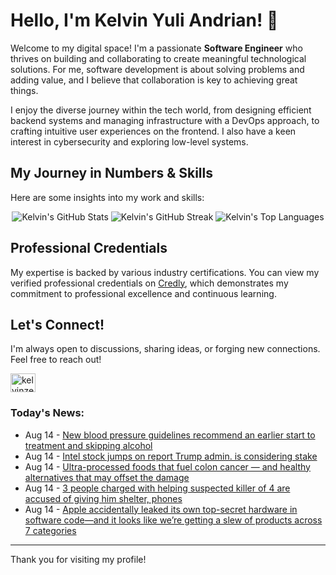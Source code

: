 # Hello, I'm Kelvin Yuli Andrian! 👋

Welcome to my digital space! I'm a passionate **Software Engineer** who thrives on building and collaborating to create meaningful technological solutions. For me, software development is about solving problems and adding value, and I believe that collaboration is key to achieving great things.

I enjoy the diverse journey within the tech world, from designing efficient backend systems and managing infrastructure with a DevOps approach, to crafting intuitive user experiences on the frontend. I also have a keen interest in cybersecurity and exploring low-level systems.

## My Journey in Numbers & Skills

Here are some insights into my work and skills:

<p align="center">
  <img src="https://github-readme-stats.vercel.app/api?username=kelvinzer0&show_icons=true&theme=radical" alt="Kelvin's GitHub Stats" />
  <img src="https://github-readme-streak-stats.herokuapp.com/?user=kelvinzer0&theme=radical" alt="Kelvin's GitHub Streak" />
  <img src="https://github-readme-stats.vercel.app/api/top-langs/?username=kelvinzer0&layout=compact&theme=radical" alt="Kelvin's Top Languages" />
</p>

## Professional Credentials

My expertise is backed by various industry certifications. You can view my verified professional credentials on [Credly](https://www.credly.com/users/kelvin-yuli-andrian/badges), which demonstrates my commitment to professional excellence and continuous learning.

## Let's Connect!

I'm always open to discussions, sharing ideas, or forging new connections. Feel free to reach out!

<p align="left">
    <a href="https://linkedin.com/in/kelvinzero" target="blank"><img align="center" src="https://cdn.jsdelivr.net/npm/simple-icons@3.0.1/icons/linkedin.svg" alt="kelvinzero" height="30" width="40" /></a>
</p>

### Today's News:

<!-- feed start -->
- Aug 14 - [New blood pressure guidelines recommend an earlier start to treatment and skipping alcohol](https://www.yahoo.com/news/articles/blood-pressure-guidelines-recommend-skipping-180011840.html)
- Aug 14 - [Intel stock jumps on report Trump admin. is considering stake](https://finance.yahoo.com/video/intel-stock-jumps-report-trump-200947477.html)
- Aug 14 - [Ultra-processed foods that fuel colon cancer — and healthy alternatives that may offset the damage](https://www.yahoo.com/lifestyle/articles/scientists-identify-ultra-processed-foods-181514631.html)
- Aug 14 - [3 people charged with helping suspected killer of 4 are accused of giving him shelter, phones](https://www.yahoo.com/news/articles/3-people-charged-helping-suspected-174918109.html)
- Aug 14 - [Apple accidentally leaked its own top-secret hardware in software code—and it looks like we’re getting a slew of products across 7 categories](https://tech.yahoo.com/ai/articles/apple-accidentally-leaked-own-top-174438038.html)
<!-- feed end -->

---

Thank you for visiting my profile!
